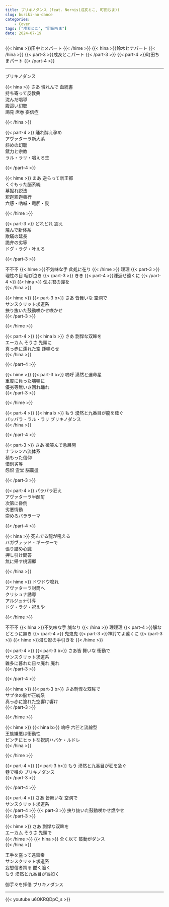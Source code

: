 ```yaml
---
title: ブリキノダンス (feat. Nornis(戌亥とこ, 町田ちま))
slug: buriki-no-dance
categories:
    - Cover
tags: ["戌亥とこ", "町田ちま"]
date: 2024-07-19
---
```

{{< hime >}}田中ヒメパート  {{< /hime >}}
{{< hina >}}鈴木ヒナパート  {{< /hina >}}
{{< part-3 >}}戌亥とこパート  {{< /part-3 >}}
{{< part-4 >}}町田ちまパート  {{< /part-4 >}}

---

ブリキノダンス  

{{< hina >}}
さあ 憐れんで 血統書  
持ち寄って反教典  
沈んだ唱導  
腹這い幻聴  
謁見 席巻 妄信症  

{{< /hina >}}

{{< part-4 >}}
踊れ酔え孕め  
アヴァターラ新大系  
斜めの幻聴  
錻力と宗教  
ラル・ラリ・唱えろ生  

{{< /part-4 >}}

{{< hime >}}
まあ 逆らって新王都  
くぐもった脳系統  
墓掘れ説法  
釈迦釈迦善行  
六感・吶喊・竜胆・錠  

{{< /hime >}}

{{< part-3 >}}
どれどれ 震え  
蔑んで新体系  
欺瞞の延長  
詭弁の劣等  
ドグ・ラグ・叶えろ  

{{< /part-3 >}}

不不不 {{< hime >}}不気味な手 此処に在り  {{< /hime >}}
理理 {{< part-3 >}}理性の目 咽び泣き  {{< /part-3 >}}
きき {{< part-4 >}}踵返せ遠くに  {{< /part-4 >}}
{{< hina >}}
偲ぶ君の瞳を  
{{< /hina >}}

{{< hime >}}
{{< part-3 b>}}
さあ 皆舞いな 空洞で  
サンスクリット求道系  
抉り抜いた鼓動咲かせ咲かせ  
{{< /part-3 >}}

{{< /hime >}}

{{< part-4 >}}
{{< hina b >}}
さあ 剽悍な双眸を  
エーカム そうさ 先頭に  
真っ赤に濡れた空 踵鳴らせ  
{{< /hina >}}

{{< /part-4 >}}

{{< hime >}}
{{< part-3 b>}}
嗚呼 漠然と運命星  
重度に負った喘鳴に  
優劣等無いさ回れ踊れ  
{{< /part-3 >}}

{{< /hime >}}

{{< part-4 >}}
{{< hina b >}}
もう 漠然と九番目が龍を薙ぐ  
パッパラ・ラル・ラリ ブリキノダンス  
{{< /hina >}}

{{< /part-4 >}}

{{< part-3 >}}
さあ 微笑んで急展開  
ナラシンハ流体系  
積もった信仰  
惜別劣等  
怨恨 霊堂 脳震盪  

{{< /part-3 >}}

{{< part-4 >}}
パラパラ狂え  
アヴァターラ半酩酊  
次第に昏倒  
劣悪情動  
崇めろバララーマ  

{{< /part-4 >}}

{{< hina >}}
死んでる龍が吼える  
バガヴァッド・ギーターで  
張り詰め心臓  
押し引け問答  
無に帰す桃源郷  

{{< /hina >}}

{{< hime >}}
ドウドウ唸れ  
アヴァターラ封筒へ  
クリシュナ誘導  
アルジュナ引導  
ドグ・ラグ・祝えや  

{{< /hime >}}

不不不 {{< hina >}}不気味な手 誠なり  {{< /hina >}}
理理理 {{< part-4 >}}解などとうに無き  {{< /part-4 >}}
鬼鬼鬼 {{< part-3 >}}神討てよ遠くに  {{< /part-3 >}}
{{< hime >}}潜む影の手引きを  {{< /hime >}}

{{< part-4 >}}
{{< part-3 b>}}
さあ皆 舞いな 衝動で  
サンスクリット求道系  
雑多に暮れた日々廃れ 廃れ  
{{< /part-3 >}}

{{< /part-4 >}}

{{< hime >}}
{{< part-3 b>}}
さあ剽悍な双眸で  
サプタの脳が正統系  
真っ赤に塗れた空響け響け  
{{< /part-3 >}}

{{< /hime >}}

{{< hime >}}
{{< hina b>}}
嗚呼 六芒と流線型  
王族嫌悪は衝動性  
ピンチにヒットな祝詞ハバケ・ルドレ  
{{< /hina >}}

{{< /hime >}}

{{< part-4 >}}
{{< part-3 b>}}
もう 漠然と九番目が狂を急ぐ  
巷で噂の ブリキノダンス  
{{< /part-3 >}}

{{< /part-4 >}}

{{< part-4 >}}
さあ 皆舞いな 空洞で  
サンスクリット求道系  
{{< /part-4 >}}
{{< part-3 >}}
抉り抜いた鼓動咲かせ燃やせ  
{{< /part-3 >}}

{{< hime >}}
さあ 剽悍な双眸を  
エーカム そうさ 先頭で  
{{< /hime >}}
{{< hina >}}
全く以て 鼓動がダンス  
{{< /hina >}}

王手を盗って遠雷帝  
サンスクリット求道系  
妄想信者踊る 酷く脆く  
もう 漠然と九番目が盲如く  

御手々を拝借 ブリキノダンス  

---

{{< youtube u6OKRQDpC_s >}}